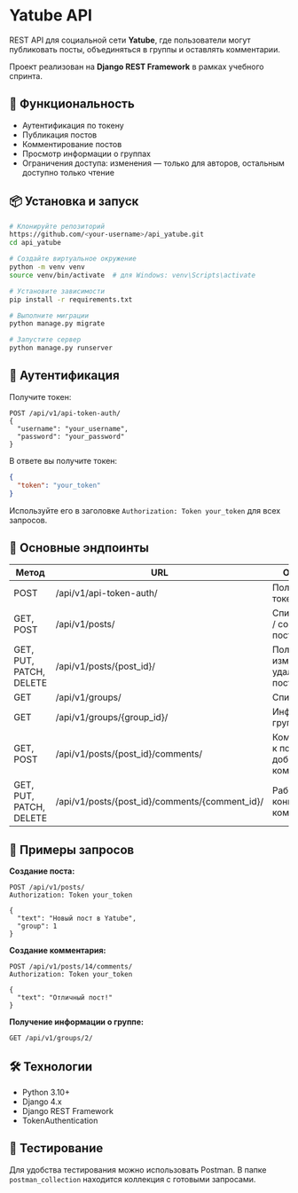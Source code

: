 # Yatube API

REST API для социальной сети **Yatube**, где пользователи могут публиковать посты, объединяться в группы и оставлять комментарии.

Проект реализован на **Django REST Framework** в рамках учебного спринта.

## 🚀 Функциональность

* Аутентификация по токену
* Публикация постов
* Комментирование постов
* Просмотр информации о группах
* Ограничения доступа: изменения — только для авторов, остальным доступно только чтение

## 📦 Установка и запуск

```bash
# Клонируйте репозиторий
https://github.com/<your-username>/api_yatube.git
cd api_yatube

# Создайте виртуальное окружение
python -m venv venv
source venv/bin/activate  # для Windows: venv\Scripts\activate

# Установите зависимости
pip install -r requirements.txt

# Выполните миграции
python manage.py migrate

# Запустите сервер
python manage.py runserver
```

## 🔐 Аутентификация

Получите токен:

```http
POST /api/v1/api-token-auth/
{
  "username": "your_username",
  "password": "your_password"
}
```

В ответе вы получите токен:

```json
{
  "token": "your_token"
}
```

Используйте его в заголовке `Authorization: Token your_token` для всех запросов.

## 🔧 Основные эндпоинты

| Метод                   | URL                                              | Описание                                     |
| ----------------------- | ------------------------------------------------ | -------------------------------------------- |
| POST                    | /api/v1/api-token-auth/                          | Получение токена                             |
| GET, POST               | /api/v1/posts/                                   | Список постов / создание поста               |
| GET, PUT, PATCH, DELETE | /api/v1/posts/{post\_id}/                        | Получение / изменение / удаление поста       |
| GET                     | /api/v1/groups/                                  | Список групп                                 |
| GET                     | /api/v1/groups/{group\_id}/                      | Информация о группе                          |
| GET, POST               | /api/v1/posts/{post\_id}/comments/               | Комментарии к посту / добавление комментария |
| GET, PUT, PATCH, DELETE | /api/v1/posts/{post\_id}/comments/{comment\_id}/ | Работа с конкретным комментарием             |

## 📌 Примеры запросов

**Создание поста:**

```http
POST /api/v1/posts/
Authorization: Token your_token

{
  "text": "Новый пост в Yatube",
  "group": 1
}
```

**Создание комментария:**

```http
POST /api/v1/posts/14/comments/
Authorization: Token your_token

{
  "text": "Отличный пост!"
}
```

**Получение информации о группе:**

```http
GET /api/v1/groups/2/
```

## 🛠 Технологии

* Python 3.10+
* Django 4.x
* Django REST Framework
* TokenAuthentication

## 🧪 Тестирование

Для удобства тестирования можно использовать Postman. В папке `postman_collection` находится коллекция с готовыми запросами.
